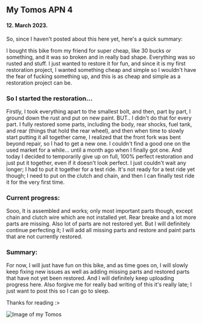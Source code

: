 ## My Tomos APN 4

#### 12. March 2023.

So, since I haven't posted about this here yet, here's a quick summary:

I bought this bike from my friend for super cheap, like 30 bucks or something, and it was so broken and in really bad shape. Everything was so rusted and stuff. I just wanted to restore it for fun, and since it is my first restoration project, I wanted something cheap and simple so I wouldn't have the fear of fucking something up, and this is as cheap and simple as a restoration project can be.

### So I started the restoration...

Firstly, I took everything apart to the smallest bolt, and then, part by part, I ground down the rust and put on new paint. BUT.. I didn't do that for every part. I fully restored some parts, including the body, rear shocks, fuel tank, and rear (things that hold the rear wheel), and then when time to slowly start putting it all together came, I realized that the front fork was bent beyond repair, so I had to get a new one. I couldn't find a good one on the used market for a while... until a month ago when I finally got one. And today I decided to temporarily give up on full, 100% perfect restoration and just put it together, even if it doesn't look perfect. I just couldn't wait any longer; I had to put it together for a test ride. It's not
ready for a test ride yet though; I need to put on the clutch and chain, and then I can finally test ride it for the very first time.

### Current progress:

Sooo, It is assembled and works; only most important parts though, except chain and clutch wire which are not installed yet. Rear breake and a lot more parts are missing. Also lot of parts are not restored yet. But I will definitely continue perfecting it; I will add all missing parts and restore and paint parts that are not currently restored.

### Summary:

For now, I will just have fun on this bike, and as time goes on, I will slowly keep fixing new issues as well as adding missing parts and restored parts that have not yet been restored. And I will definitely keep uploading progress here. Also forgive me for really bad writing of this it's really late; I just want to post this so I can go to sleep.

Thanks for reading :>

![Image of my Tomos](https://cdn.domza.xyz/diary/tomos-apn4-2.webp)
